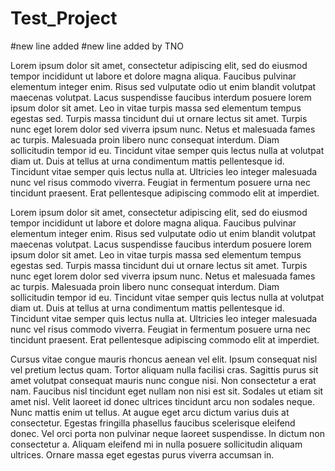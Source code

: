 # Test_Project
#new line added
#new line added by TNO

Lorem ipsum dolor sit amet, consectetur adipiscing elit, sed do eiusmod tempor incididunt ut labore et dolore magna aliqua. Faucibus pulvinar elementum integer enim. Risus sed vulputate odio ut enim blandit volutpat maecenas volutpat. Lacus suspendisse faucibus interdum posuere lorem ipsum dolor sit amet. Leo in vitae turpis massa sed elementum tempus egestas sed. Turpis massa tincidunt dui ut ornare lectus sit amet. Turpis nunc eget lorem dolor sed viverra ipsum nunc. Netus et malesuada fames ac turpis. Malesuada proin libero nunc consequat interdum. Diam sollicitudin tempor id eu. Tincidunt vitae semper quis lectus nulla at volutpat diam ut. Duis at tellus at urna condimentum mattis pellentesque id. Tincidunt vitae semper quis lectus nulla at. Ultricies leo integer malesuada nunc vel risus commodo viverra. Feugiat in fermentum posuere urna nec tincidunt praesent. Erat pellentesque adipiscing commodo elit at imperdiet.


Lorem ipsum dolor sit amet, consectetur adipiscing elit, sed do eiusmod tempor incididunt ut labore et dolore magna aliqua. Faucibus pulvinar elementum integer enim. Risus sed vulputate odio ut enim blandit volutpat maecenas volutpat. Lacus suspendisse faucibus interdum posuere lorem ipsum dolor sit amet. Leo in vitae turpis massa sed elementum tempus egestas sed. Turpis massa tincidunt dui ut ornare lectus sit amet. Turpis nunc eget lorem dolor sed viverra ipsum nunc. Netus et malesuada fames ac turpis. Malesuada proin libero nunc consequat interdum. Diam sollicitudin tempor id eu. Tincidunt vitae semper quis lectus nulla at volutpat diam ut. Duis at tellus at urna condimentum mattis pellentesque id. Tincidunt vitae semper quis lectus nulla at. Ultricies leo integer malesuada nunc vel risus commodo viverra. Feugiat in fermentum posuere urna nec tincidunt praesent. Erat pellentesque adipiscing commodo elit at imperdiet.

Cursus vitae congue mauris rhoncus aenean vel elit. Ipsum consequat nisl vel pretium lectus quam. Tortor aliquam nulla facilisi cras. Sagittis purus sit amet volutpat consequat mauris nunc congue nisi. Non consectetur a erat nam. Faucibus nisl tincidunt eget nullam non nisi est sit. Sodales ut etiam sit amet nisl. Velit laoreet id donec ultrices tincidunt arcu non sodales neque. Nunc mattis enim ut tellus. At augue eget arcu dictum varius duis at consectetur. Egestas fringilla phasellus faucibus scelerisque eleifend donec. Vel orci porta non pulvinar neque laoreet suspendisse. In dictum non consectetur a. Aliquam eleifend mi in nulla posuere sollicitudin aliquam ultrices. Ornare massa eget egestas purus viverra accumsan in.
